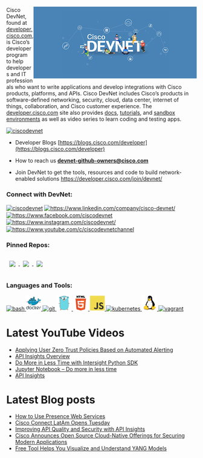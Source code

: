 <img src="./images/devnet_banner.jpeg" align="right" alt="DevNet Banner" /> <p>Cisco DevNet, found at [developer.cisco.com](https://developer.cisco.com), is Cisco’s developer program to help developers and IT professionals who want to write applications and develop integrations with Cisco products, platforms, and APIs. Cisco DevNet includes Cisco’s products in software-defined networking, security, cloud, data center, internet of things, collaboration, and Cisco customer experience. The [developer.cisco.com](https://developer.cisco.com) site also provides [docs](https://developer.cisco.com/docs), [tutorials](https://developer.cisco.com/learning), and [sandbox environments](https://developer.cisco.com/site/sandbox) as well as video series to learn coding and testing apps.</p>

<p align="left"> <a href="https://twitter.com/ciscodevnet" target="blank"><img src="https://img.shields.io/twitter/follow/ciscodevnet?logo=twitter&style=for-the-badge" alt="ciscodevnet" /></a> </p>

- Developer Blogs [https://blogs.cisco.com/developer](https://blogs.cisco.com/developer)

- How to reach us **devnet-github-owners@cisco.com**

- Join DevNet to get the tools, resources and code to build network-enabled solutions https://developer.cisco.com/join/devnet/

<h3 align="left">Connect with DevNet:</h3>
<p align="left">
<a href="https://twitter.com/ciscodevnet" target="blank"><img align="center" src="https://raw.githubusercontent.com/rahuldkjain/github-profile-readme-generator/master/src/images/icons/Social/twitter.svg" alt="ciscodevnet" height="30" width="40" /></a>
<a href="https://linkedin.com/company/cisco-devnet/" target="blank"><img align="center" src="https://raw.githubusercontent.com/rahuldkjain/github-profile-readme-generator/master/src/images/icons/Social/linked-in-alt.svg" alt="https://www.linkedin.com/company/cisco-devnet/" height="30" width="40" /></a>
<a href="https://facebook.com/ciscodevnet" target="blank"><img align="center" src="https://raw.githubusercontent.com/rahuldkjain/github-profile-readme-generator/master/src/images/icons/Social/facebook.svg" alt="https://www.facebook.com/ciscodevnet" height="30" width="40" /></a>
<a href="https://instagram.com/ciscodevnet/" target="blank"><img align="center" src="https://raw.githubusercontent.com/rahuldkjain/github-profile-readme-generator/master/src/images/icons/Social/instagram.svg" alt="https://www.instagram.com/ciscodevnet/" height="30" width="40" /></a>
<a href="https://youtube.com/c/ciscodevnetchannel" target="blank"><img align="center" src="https://raw.githubusercontent.com/rahuldkjain/github-profile-readme-generator/master/src/images/icons/Social/youtube.svg" alt="https://www.youtube.com/c/ciscodevnetchannel" height="30" width="40" /></a>
</p>

<h3 align="left">Pinned Repos:</h3>
<p align="left">

<a href="https://github.com/CiscoDevNet/python_code_samples_network">
  <img align="center" style="margin:1rem 0.5rem" src="https://github-readme-stats.vercel.app/api/pin/?username=CiscoDevNet&repo=python_code_samples_network&title_color=ffffff&text_color=c9cacc&icon_color=4AB197&bg_color=1A2B34" />
</a>

<a href="https://github.com/CiscoDevNet/netprog_basics">
  <img align="center" style="margin:1rem 0.5rem" src="https://github-readme-stats.vercel.app/api/pin/?username=CiscoDevNet&repo=netprog_basics&title_color=ffffff&text_color=c9cacc&icon_color=4AB197&bg_color=1A2B34" />
</a>

<a href="https://github.com/CiscoDevNet/yangsuite">
  <img align="center" style="margin:1rem 0.5rem" src="https://github-readme-stats.vercel.app/api/pin/?username=CiscoDevNet&repo=yangsuite&title_color=ffffff&text_color=c9cacc&icon_color=4AB197&bg_color=1A2B34" />
</a>

<h3 align="left">Languages and Tools:</h3>
<p align="left"> <a href="https://www.gnu.org/software/bash/" target="_blank" rel="noreferrer"> <img src="https://www.vectorlogo.zone/logos/gnu_bash/gnu_bash-icon.svg" alt="bash" width="40" height="40"/> </a> <a href="https://www.docker.com/" target="_blank" rel="noreferrer"> <img src="https://raw.githubusercontent.com/devicons/devicon/master/icons/docker/docker-original-wordmark.svg" alt="docker" width="40" height="40"/> </a> <a href="https://git-scm.com/" target="_blank" rel="noreferrer"> <img src="https://www.vectorlogo.zone/logos/git-scm/git-scm-icon.svg" alt="git" width="40" height="40"/> </a> <a href="https://golang.org" target="_blank" rel="noreferrer"> <img src="https://raw.githubusercontent.com/devicons/devicon/master/icons/go/go-original.svg" alt="go" width="40" height="40"/> </a> <a href="https://www.w3.org/html/" target="_blank" rel="noreferrer"> <img src="https://raw.githubusercontent.com/devicons/devicon/master/icons/html5/html5-original-wordmark.svg" alt="html5" width="40" height="40"/> </a> <a href="https://developer.mozilla.org/en-US/docs/Web/JavaScript" target="_blank" rel="noreferrer"> <img src="https://raw.githubusercontent.com/devicons/devicon/master/icons/javascript/javascript-original.svg" alt="javascript" width="40" height="40"/> </a> <a href="https://kubernetes.io" target="_blank" rel="noreferrer"> <img src="https://www.vectorlogo.zone/logos/kubernetes/kubernetes-icon.svg" alt="kubernetes" width="40" height="40"/> </a> <a href="https://www.linux.org/" target="_blank" rel="noreferrer"> <img src="https://raw.githubusercontent.com/devicons/devicon/master/icons/linux/linux-original.svg" alt="linux" width="40" height="40"/> </a> <a href="https://www.vagrantup.com/" target="_blank" rel="noreferrer"> <img src="https://www.vectorlogo.zone/logos/vagrantup/vagrantup-icon.svg" alt="vagrant" width="40" height="40"/> </a> </p>

# Latest YouTube Videos
<!-- YOUTUBE:START -->
- [Applying User Zero Trust Policies Based on Automated Alerting](https://www.youtube.com/watch?v=7M9g-mMoRMM)
- [API Insights Overview](https://www.youtube.com/watch?v=MPecqD8vmo0)
- [Do More in Less Time with Intersight Python SDK](https://www.youtube.com/watch?v=YeQyoPoSSlI)
- [Jupyter Notebook – Do more in less time](https://www.youtube.com/watch?v=-3sSSDgRcB4)
- [API Insights](https://www.youtube.com/watch?v=M7feMmfHaGA)
<!-- YOUTUBE:END -->

# Latest Blog posts
<!-- BLOG-POST-LIST:START -->
- [How to Use Presence Web Services](https://blogs.cisco.com/developer/pws01)
- [Cisco Connect LatAm Opens Tuesday](https://blogs.cisco.com/developer/ciscoconnectlatam01)
- [Improving API Quality and Security with API Insights](https://blogs.cisco.com/developer/apiqualityandsecurity01)
- [Cisco Announces Open Source Cloud-Native Offerings for Securing Modern Applications](https://blogs.cisco.com/developer/functionclarity01)
- [Free Tool Helps You Visualize and Understand YANG Models](https://blogs.cisco.com/developer/yangallthetime01)
<!-- BLOG-POST-LIST:END -->
